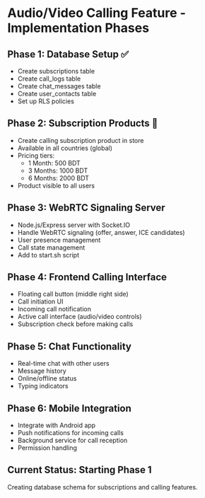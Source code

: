 # Audio/Video Calling Feature - Implementation Phases

## Phase 1: Database Setup ✅
- Create subscriptions table
- Create call_logs table
- Create chat_messages table
- Create user_contacts table
- Set up RLS policies

## Phase 2: Subscription Products 🚧
- Create calling subscription product in store
- Available in all countries (global)
- Pricing tiers:
  - 1 Month: 500 BDT
  - 3 Months: 1000 BDT
  - 6 Months: 2000 BDT
- Product visible to all users

## Phase 3: WebRTC Signaling Server 
- Node.js/Express server with Socket.IO
- Handle WebRTC signaling (offer, answer, ICE candidates)
- User presence management
- Call state management
- Add to start.sh script

## Phase 4: Frontend Calling Interface
- Floating call button (middle right side)
- Call initiation UI
- Incoming call notification
- Active call interface (audio/video controls)
- Subscription check before making calls

## Phase 5: Chat Functionality
- Real-time chat with other users
- Message history
- Online/offline status
- Typing indicators

## Phase 6: Mobile Integration
- Integrate with Android app
- Push notifications for incoming calls
- Background service for call reception
- Permission handling

## Current Status: Starting Phase 1
Creating database schema for subscriptions and calling features.
